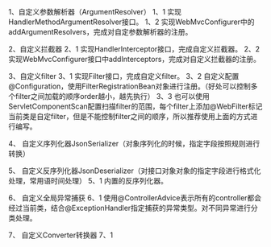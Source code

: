 1、自定义参数解析器（ArgumentResolver）
    1、1 实现HandlerMethodArgumentResolver接口。
    1、2 实现WebMvcConfigurer中的addArgumentResolvers，完成对自定参数解析器的注册。
    
2、自定义拦截器
    2、1 实现HandlerInterceptor接口，完成自定义拦截器。
    2、2 实现WebMvcConfigurer接口中addInterceptors，完成对自定义拦截器的注册。
    
3、自定义filter
    3、1 实现Filter接口，完成自定义filter。
    3、2 自定义配置@Configuration，使用FilterRegistrationBean对象进行注册。（好处可以控制多个filter之间加载的顺序order越小，越先执行）
    3、3 也可以使用ServletComponentScan配置扫描filter的范围，每个filter上添加@WebFilter标记当前类是自定filter，但是不能控制filter之间的顺序，所以推荐使用上面的方式进行编写。

4、 自定义序列化器JsonSerializer（对象序列化的时候，指定字段按照规则进行转换）

5、 自定义反序列化器JsonDeserializer（对接口对象对象的指定字段进行格式化处理，常用语时间处理）
    5、1 内置的反序列化器。
    
6、 自定义全局异常捕获
    6、1 使用@ControllerAdvice表示所有的controller都会经过当前类，结合@ExceptionHandler指定捕获的异常类型。对不同异常进行分类处理。
    
7、 自定义Converter转换器
    7、1 
    